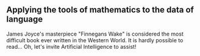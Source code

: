## Applying the tools of mathematics to the data of language
James Joyce's masterpiece "Finnegans Wake" is considered the most difficult book ever written in the Western World. It is hardly possible to read... Oh, let's invite Artificial Intelligence to assist!
